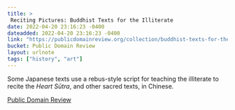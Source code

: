 ```yaml
---
title: > 
 Reciting Pictures: Buddhist Texts for the Illiterate
date: 2022-04-20 23:16:23 -0400
dateadded: 2022-04-20 23:16:23 -0400
link: "https://publicdomainreview.org/collection/buddhist-texts-for-the-illiterate"
bucket: Public Domain Review
layout: urlnote
tags: ["history", "art"]
--- 
```

Some Japanese texts use a rebus-style script for teaching the illiterate to recite the *Heart Sūtra*, and other sacred texts, in Chinese.
 <!-- end excerpt --> 
<div class='bucket'><a class='internal-link' href='/buckets/public-domain-review'>Public Domain Review</a></div> 
